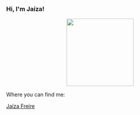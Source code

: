 ### Hi, I'm Jaíza!

<div align="center">
  <a href="https://github.com/vanysai">
  <img height="180em" src="https://github-readme-stats.vercel.app/api?username=vanysai&show_icons=true&theme=dark&include_all_commits=true&count_private=true"/>
     </a>
</div>

Where you can find me:

<div class="badge-base LI-profile-badge" data-locale="pt_BR" data-size="medium" data-theme="light" data-type="VERTICAL" data-vanity="jaíza-freire" data-version="v1"><a class="badge-base__link LI-simple-link" href="https://br.linkedin.com/in/ja%C3%ADza-freire?trk=profile-badge">Jaíza Freire</a></div>
              
